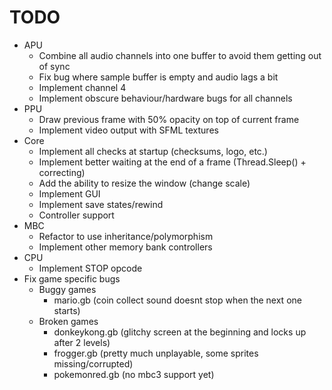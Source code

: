# TODO

- APU
  - Combine all audio channels into one buffer to avoid them getting out of sync
  - Fix bug where sample buffer is empty and audio lags a bit
  - Implement channel 4
  - Implement obscure behaviour/hardware bugs for all channels
- PPU
  - Draw previous frame with 50% opacity on top of current frame
  - Implement video output with SFML textures
- Core
  - Implement all checks at startup (checksums, logo, etc.)
  - Implement better waiting at the end of a frame (Thread.Sleep() + correcting)
  - Add the ability to resize the window (change scale)
  - Implement GUI
  - Implement save states/rewind
  - Controller support
- MBC
  - Refactor to use inheritance/polymorphism
  - Implement other memory bank controllers
- CPU
  - Implement STOP opcode
- Fix game specific bugs
  - Buggy games
    - mario.gb (coin collect sound doesnt stop when the next one starts)
  - Broken games
    - donkeykong.gb (glitchy screen at the beginning and locks up after 2 levels)
    - frogger.gb (pretty much unplayable, some sprites missing/corrupted)
    - pokemonred.gb (no mbc3 support yet)